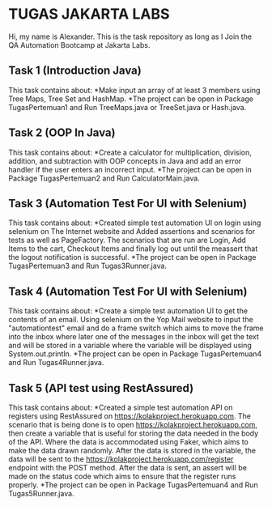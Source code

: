 # TUGAS JAKARTA LABS

Hi, my name is Alexander. This is the task repository as long as I Join the QA Automation Bootcamp at Jakarta Labs.

## Task 1 (Introduction Java)
This task contains about:
*Make input an array of at least 3 members using Tree Maps, Tree Set and HashMap.
*The project can be open in Package TugasPertemuan1 and Run TreeMaps.java or TreeSet.java or Hash.java.

## Task 2 (OOP In Java)
This task contains about:
*Create a calculator for multiplication, division, addition, and subtraction with OOP concepts in Java and add an error handler if the user enters an incorrect input.
*The project can be open in Package TugasPertemuan2 and Run CalculatorMain.java.

## Task 3 (Automation Test For UI with Selenium)
This task contains about:
*Created simple test automation UI on login using selenium on The Internet website and Added assertions and scenarios for tests as well as PageFactory. The scenarios that are run are Login, Add Items to the cart, Checkout Items and finally log out until the meassert that the logout notification is successful.
*The project can be open in Package TugasPertemuan3 and Run Tugas3Runner.java.

## Task 4 (Automation Test For UI with Selenium)
This task contains about:
*Create a simple test automation UI to get the contents of an email. Using selenium on the Yop Mail website to input the "automationtest" email and do a frame switch which aims to move the frame into the inbox where later one of the messages in the inbox will get the text and will be stored in a variable where the variable will be displayed using System.out.println.
*The project can be open in Package TugasPertemuan4 and Run Tugas4Runner.java.

## Task 5 (API test using RestAssured)
This task contains about:
*Created a simple test automation API on registers using RestAssured on https://kolakproject.herokuapp.com. The scenario that is being done is to open https://kolakproject.herokuapp.com, then create a variable that is useful for storing the data needed in the body of the API. Where the data is accommodated using Faker, which aims to make the data drawn randomly. After the data is stored in the variable, the data will be sent to the https://kolakproject.herokuapp.com/register endpoint with the POST method. After the data is sent, an assert will be made on the status code which aims to ensure that the register runs properly.
*The project can be open in Package TugasPertemuan4 and Run Tugas5Runner.java.




